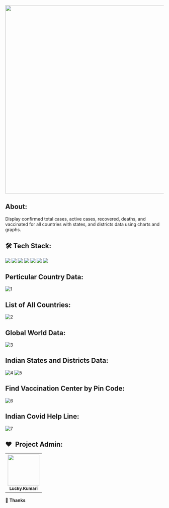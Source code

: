 <div class="container-fluid">
  <img class="mx-auto" src="https://user-images.githubusercontent.com/59636849/132946768-752d343a-6bd2-41c4-8504-9ae90019f099.png" width="600">
</div>
                                                     
## About:

Display confirmed total cases, active cases, recovered, deaths, and vaccinated for all countries with states, and districts data using charts and graphs.

## 🛠️ Tech Stack:

<div style="flex">
  <img src="https://img.shields.io/badge/-NodeJS-4EA94B?style=flat&logo=node.js&logoColor=white">
  <img src="https://img.shields.io/badge/-Express.js-404D59?style=flat">  
  <img src = "https://img.shields.io/badge/-HTML5-E34F26?style=flat&logo=html5&logoColor=white"> 
  <img src = "https://img.shields.io/badge/-CSS3-1572B6?style=flat&logo=css3&logoColor=white">
  <img src = "https://img.shields.io/badge/-Bootstrap-563D7C?style=flat&logo=bootstrap&logoColor=white">
  <img src = "https://img.shields.io/badge/-JavaScript-F7DF1E?style=flat&logo=javascript&logoColor=black">
  <img src="https://img.shields.io/badge/-MongoDB-4EA94B?style=flat&logo=mongodb&logoColor=white">
</div>

## Perticular Country Data:

![1](https://user-images.githubusercontent.com/59636849/132945600-08dc5e29-efa1-4623-a050-bfcc03c4bae4.png)

## List of All Countries:

![2](https://user-images.githubusercontent.com/59636849/132945629-e4162c70-6b01-4973-ba69-dabd6c9d3e35.png)

## Global World Data:

![3](https://user-images.githubusercontent.com/59636849/132945669-dfa5c45b-c7b5-482a-9683-0b695d6be2ea.png)

## Indian States and Districts Data:

![4](https://user-images.githubusercontent.com/59636849/132945878-bc8ab3c7-762a-42a6-bb4d-821af345e0e7.png)
![5](https://user-images.githubusercontent.com/59636849/132945884-de5269fd-7ea7-4e16-8de1-7a6c6880c3c0.png)

## Find Vaccination Center by Pin Code:

![6](https://user-images.githubusercontent.com/59636849/132945957-4e0717d1-140a-47f3-b454-a4d9bee6b146.png)

## Indian Covid Help Line:

![7](https://user-images.githubusercontent.com/59636849/132945974-5701a527-f1c5-40ce-ba9b-ff9fbb91a4e6.png)

## ❤️&nbsp; Project Admin:

<table>
  <tr>
    <td align="center" thead="admin"><a href="https://github.com/luckykumarirai"><img alt="" src="https://avatars.githubusercontent.com/u/59636719?v=4" width="100px;" alt="admin"/><br /><sub><b> Lucky Kumari </b></sub></a></td>
  </tr>
</table>


💜 **Thanks**
